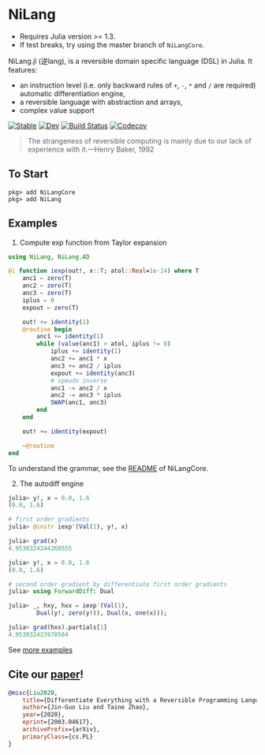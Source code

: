 # NiLang

* Requires Julia version >= 1.3.
* If test breaks, try using the master branch of `NiLangCore`.


NiLang.jl (逆lang), is a reversible domain specific language (DSL) in Julia.
It features:

* an instruction level (i.e. only backward rules of `+`, `-`, `*` and `/` are required) automatic differentiation engine,
* a reversible language with abstraction and arrays,
* complex value support

[![Stable](https://img.shields.io/badge/docs-stable-blue.svg)](https://GiggleLiu.github.io/NiLang.jl/stable)
[![Dev](https://img.shields.io/badge/docs-dev-blue.svg)](https://GiggleLiu.github.io/NiLang.jl/dev)
[![Build Status](https://travis-ci.com/GiggleLiu/NiLang.jl.svg?branch=master)](https://travis-ci.com/GiggleLiu/NiLang.jl)
[![Codecov](https://codecov.io/gh/GiggleLiu/NiLang.jl/branch/master/graph/badge.svg)](https://codecov.io/gh/GiggleLiu/NiLang.jl)

> The strangeness of reversible computing is mainly due to
> our lack of experience with it.—Henry Baker, 1992

## To Start
```
pkg> add NiLangCore
pkg> add NiLang
```

## Examples
1. Compute exp function from Taylor expansion

```julia
using NiLang, NiLang.AD

@i function iexp(out!, x::T; atol::Real=1e-14) where T
    anc1 ← zero(T)
    anc2 ← zero(T)
    anc3 ← zero(T)
    iplus ← 0
    expout ← zero(T)

    out! += identity(1)
    @routine begin
        anc1 += identity(1)
        while (value(anc1) > atol, iplus != 0)
            iplus += identity(1)
            anc2 += anc1 * x
            anc3 += anc2 / iplus
            expout += identity(anc3)
            # speudo inverse
            anc1 -= anc2 / x
            anc2 -= anc3 * iplus
            SWAP(anc1, anc3)
        end
    end

    out! += identity(expout)

    ~@routine
end
```

To understand the grammar, see the [README](https://github.com/GiggleLiu/NiLangCore.jl) of NiLangCore.

2. The autodiff engine

```julia
julia> y!, x = 0.0, 1.6
(0.0, 1.6)

# first order gradients
julia> @instr iexp'(Val(1), y!, x)

julia> grad(x)
4.9530324244260555

julia> y!, x = 0.0, 1.6
(0.0, 1.6)

# second order gradient by differentiate first order gradients
julia> using ForwardDiff: Dual

julia> _, hxy, hxx = iexp'(Val(1), 
        Dual(y!, zero(y!)), Dual(x, one(x)));

julia> grad(hxx).partials[1]
4.953032423978584
```

See [more examples](examples/)

## Cite our [paper](https://arxiv.org/abs/2003.04617)!

```bibtex
@misc{Liu2020,
    title={Differentiate Everything with a Reversible Programming Language},
    author={Jin-Guo Liu and Taine Zhao},
    year={2020},
    eprint={2003.04617},
    archivePrefix={arXiv},
    primaryClass={cs.PL}
}
```
